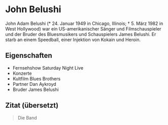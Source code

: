 # John Belushi

John Adam Belushi (* 24. Januar 1949 in Chicago, Illinois; † 5. März 1982 in West Hollywood)
war ein US-amerikanischer Sänger und Filmschauspieler
und der Bruder des Bluesmusikers und Schauspielers James Belushi.
Er starb an einem Speedball, einer Injektion von Kokain und Heroin.

## Eigenschaften
* Fernsehshow Saturday Night Live
* Konzerte
* Kultfilm Blues Brothers
* Partner Dan Aykroyd
* Bruder James Belushi

## Zitat (übersetzt)
> Die Band
